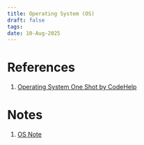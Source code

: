 ```yaml
---
title: Operating System (OS)
draft: false
tags: 
date: 10-Aug-2025
---
```

# References
1. [Operating System One Shot by CodeHelp](https://www.youtube.com/watch?v=3obEP8eLsCw&t=25389s&pp=ygULb3Mgb25lIHNob3TSBwkJzQkBhyohjO8%3D)
# Notes
1. [OS Note](https://drive.google.com/file/d/1ILtyJCbTe4mLPjMYM9P1wNKRDpU_hLm_/view?usp=sharing)


